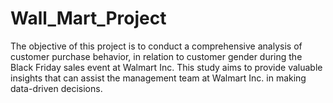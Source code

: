 # Wall_Mart_Project
The objective of this project is to conduct a comprehensive analysis of customer purchase behavior, in relation to customer gender during the Black Friday sales event at Walmart Inc. This study aims to provide valuable insights that can assist the management team at Walmart Inc. in making data-driven decisions.
